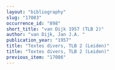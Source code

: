 ```yaml
---
layout: "bibliography"
slug: "17083"
occurrence_id: "898"
short_title: "van Dijk 1957 (TLB 2)"
author: "van Dijk, Jan J.A. "
publication_year: "1957"
title: "Textes divers, TLB 2 (Leiden)"
title: "Textes divers, TLB 2 (Leiden)"
previous_item: "17086"
---
```


